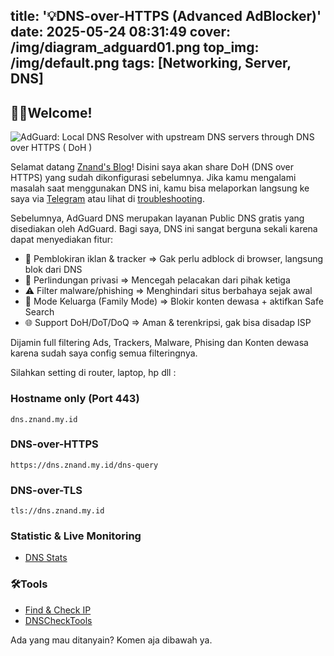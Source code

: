 title: '💡DNS-over-HTTPS (Advanced AdBlocker)'
date: 2025-05-24 08:31:49
cover: /img/diagram_adguard01.png
top_img: /img/default.png
tags: [Networking, Server, DNS]
---
## 👋🏻Welcome!

![AdGuard: Local DNS Resolver with upstream DNS servers through DNS over HTTPS ( DoH )](/img/diagram_adguard01.png)

Selamat datang [Znand's Blog](https://znand.my.id/)! Disini saya akan share DoH (DNS over HTTPS) yang sudah dikonfigurasi sebelumnya. Jika kamu mengalami masalah saat menggunakan DNS ini, kamu bisa melaporkan langsung ke saya via [Telegram](https://t.me/nandzie) atau lihat di [troubleshooting](https://adguard.com/en/support.html).

   Sebelumnya, AdGuard DNS merupakan layanan Public DNS gratis yang disediakan oleh AdGuard. Bagi saya, DNS ini sangat berguna sekali karena dapat menyediakan fitur:

- 🧱 Pemblokiran iklan & tracker =>	Gak perlu adblock di browser, langsung blok dari DNS
- 🔐 Perlindungan privasi	=> Mencegah pelacakan dari pihak ketiga
- ⚠️ Filter malware/phishing => Menghindari situs berbahaya sejak awal
- 🧒 Mode Keluarga (Family Mode) => Blokir konten dewasa + aktifkan Safe Search
- 🌐 Support DoH/DoT/DoQ => Aman & terenkripsi, gak bisa disadap ISP

Dijamin full filtering Ads, Trackers, Malware, Phising dan Konten dewasa karena sudah saya config semua filteringnya.

Silahkan setting di router, laptop, hp dll :

### Hostname only (Port 443)
```
dns.znand.my.id
```
### DNS-over-HTTPS
```
https://dns.znand.my.id/dns-query
```
### DNS-over-TLS                          
```
tls://dns.znand.my.id
```

### Statistic & Live Monitoring
- [DNS Stats](https://stats.znand.my.id/public-dashboards/a0b05deb37464a17b01cbc69eb65ac5a?orgId=1&refresh=5s)

### 🛠️Tools
- [Find & Check IP](https://whoer.net/)
- [DNSCheckTools](https://dnscheck.tools/)

Ada yang mau ditanyain? Komen aja dibawah ya.
